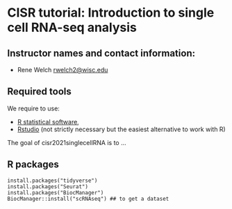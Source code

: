 <!-- README.md is generated from README.Rmd. Please edit that file -->
<!-- badges: start -->
<!-- badges: end -->

# CISR tutorial: Introduction to single cell RNA-seq analysis

## Instructor names and contact information:

-   Rene Welch <rwelch2@wisc.edu>

## Required tools

We require to use:

-   [R statistical software](https://www.r-project.org/),
-   [Rstudio](https://rstudio.com/products/rstudio/download/#download)
    (not strictly necessary but the easiest alternative to work with R)

The goal of cisr2021singlecellRNA is to …

## R packages

    install.packages("tidyverse")
    install.packages("Seurat")
    install.packages("BiocManager")
    BiocManager::install("scRNAseq") ## to get a dataset
